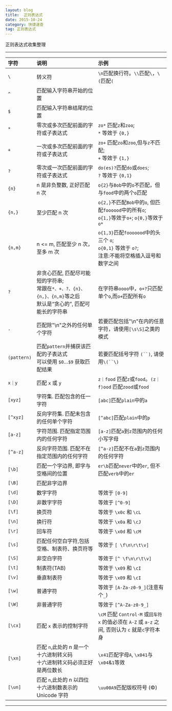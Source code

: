 ```yaml
---
layout: blog
title:  正则表达式
date: 2015-10-24
category: 快捷速查
tag: 正则表达式
---
```

正则表达式收集整理




*****

| 字符              | 说明                |     示例     |
|:------------------|:-------------------|:-------------|
| `\`               | 转义符              | `\n`匹配换行符。`\\`匹配`\`，`\(`匹配`(`        |
| `^`               | 匹配输入字符串开始的位置  |     |
| `$`               | 匹配输入字符串结尾的位置  |     |
| `*`               | 零次或多次匹配前面的字符或子表达式 | `zo*` 匹配`z`和`zoo`; <br>`*` 等效于 `{0,}`    |
| `+`               | 一次或多次匹配前面的字符或子表达式 | `zo+` 匹配`zo`和`zoo`,但与`z`不匹配; <br>`+` 等效于 `{1,}`    |
| `?`               | 零次或一次匹配前面的字符或子表达式 | `do(es)?`匹配`do`或`does`; <br>`?` 等效于 `{0,1}`   |
| `{n}`             | n 是非负整数, 正好匹配 n 次  | `o{2}`与`Bob`中的`o`不匹配，但与`food`中的两个`o`匹配    |
| `{n,}`            | 至少匹配 n 次  | `o{2,}`不匹配`Bob`中的`o`, 但匹配`foooood`中的所有`o`; <br>`o{1,}`等效于`o+`; `o{0,}`等效于`o*` |
| `{n,m}`           | n <= m, 匹配至少 n 次，至多 m 次 | `o{1,3}`匹配`fooooood`中的头三个 `o`; <br>`o{0,1}` 等效于 `o?`; <br>注意:不能将空格插入逗号和数字之间 |
| `?`               | 非贪心匹配, 匹配尽可能短的字符串;<br>常跟在`*、+、?、{n}、{n,}、{n,m}`等之后<br>默认是“贪心的”, 匹配可能长的字符串  | 在字符串`oooo`中，`o+?`只匹配单个`o`,而`o+`匹配所有`o`    |
| `.`               | 匹配除"\n"之外的任何单个字符 | 若要匹配包括"\n"在内的任意字符，请使用`[\s\S]`之类的模式 |
| `(pattern)`       | 匹配`pattern`并捕获该匹配的子表达式 <br>可以使用 `$0`…`$9` 获取匹配结果 | 若要匹配括号字符 `(``)`, 请使用`\(``\)` |
| `x｜y`            | 匹配 `x` 或 `y`  | `z｜food` 匹配`z`或`food`。`(z｜f)ood` 匹配`zood`或`food`    |
| `[xyz]`           | 字符集. 匹配包含的任一字符  | `[abc]`匹配`plain`中的`a`    |
| `[^xyz]`          | 反向字符集. 匹配未包含的任何单个字符  | `[^abc]`匹配`plain`中的`p`    |
| `[a-z]`           | 字符范围. 匹配指定范围内的任何字符    | `[a-z]`匹配`a`到`z`范围内的任何小写字母    |
| `[^a-z]`          | 反向字符范围. 匹配不在指定范围内的任何字符    | `[^a-z]`匹配不在`a`到`z`范围内的任何字符    |
| `[\b]`            | 匹配一个字边界, 即字与空格间的位置    | `er\b`匹配`never`中的`er`, 但不匹配`verb`中的`er`   |
| `[\B]`            | 匹配非字边界    |    |
| `[\d]`            | 数字字符    | 等效于 `[0-9]`   |
| `[\D]`            | 非数字字符  | 等效于 `[^0-9]`   |
| `[\f]`            | 换页符      | 等效于 `\x0c` 和 `\cL`  |
| `[\n]`            | 换行符      | 等效于 `\x0a` 和 `\cJ`  |
| `[\r]`            | 回车符      | 等效于 `\x0d` 和 `\cM`  |
| `[\s]`            | 匹配任何空白字符,包括空格、制表符、换页符等      | 等效于 `[ \f\n\r\t\v]`  |
| `[\S]`            | 非空白字符      | 等效于 `[^ \f\n\r\t\v]`  |
| `[\t]`            | 制表符(TAB)      | 等效于 `\x09` 和 `\cI`  |
| `[\v]`            | 垂直制表符      | 等效于 `\x09` 和 `\cI`  |
| `[\w]`            | 普通字符      | 等效于 `[A-Za-z0-9_]`(注意有个`_`)  |
| `[\W]`            | 非普通字符      | 等效于 `[^A-Za-z0-9_]` |
| `[\cx]`           | 匹配 `x` 表示的控制字符 | `\cM` 匹配 `Control-M` 或`回车符`<br>`x` 的值必须在 `A-Z` 或 `a-z` 之间, 否则认为 `c` 就是`c`字符本身   |
| `[\xn]`           | 匹配 `n`,此处的 n 是一个十六进制转义码 <br>十六进制转义码必须正好是两位数长  | `\x41`匹配字母`A`, `\x041`与`\x04`&`1`等效   |
| `[\un]`           | 匹配 `n`,此处的 n 以四位十六进制数表示的 Unicode 字符  | `\uu00A9`匹配版权符号 (©)   |



*****
